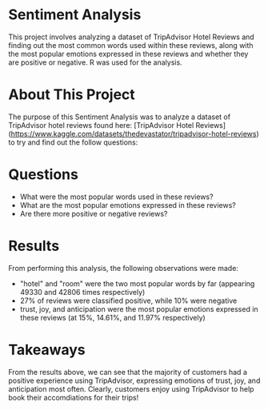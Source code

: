# Sentiment Analysis
This project involves analyzing a dataset of TripAdvisor Hotel Reviews and finding out the most common words used within these reviews, along with the most popular emotions expressed in these reviews and whether they are positive or negative. R was used for the analysis.

# About This Project
The purpose of this Sentiment Analysis was to analyze a dataset of TripAdvisor hotel reviews found here: [TripAdvisor Hotel Reviews] (https://www.kaggle.com/datasets/thedevastator/tripadvisor-hotel-reviews) to try and find out the follow questions:

# Questions

- What were the most popular words used in these reviews?
- What are the most popular emotions expressed in these reviews?
- Are there more positive or negative reviews?

# Results

From performing this analysis, the following observations were made:

- "hotel" and "room" were the two most popular words by far (appearing 49330 and 42806 times respectively)
- 27% of reviews were classified positive, while 10% were negative 
- trust, joy, and anticipation were the most popular emotions expressed in these reviews (at 15%, 14.61%, and 11.97% respectively) 

# Takeaways

From the results above, we can see that the majority of customers had a positive experience using TripAdvisor, expressing emotions of trust, joy, and anticipation most often. Clearly, customers enjoy using TripAdvisor to help book their accomdiations for their trips!
